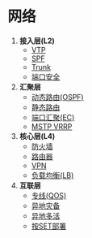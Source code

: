 # 网络

1. **接入层(L2)**
   - [VTP](wiki/java/spring_cloud_config.md)
   - [SPF](wiki/java/spring_cloud_config.md)
   - [Trunk](wiki/java/spring_cloud_config.md)
   - [端口安全](wiki/java/spring_cloud_config.md)
2. **汇聚层**
   - [动态路由(OSPF)](wiki/java/spring_cloud_config.md)
   - [静态路由](wiki/java/spring_cloud_config.md)
   - [端口汇聚(EC)](wiki/java/spring_cloud_config.md)
   - [MSTP VRRP](wiki/java/spring_cloud_config.md)
3. **核心层(L4)**
   - [防火墙](container/kubernetes.md)
   - [路由器](container/kubernetes.md)
   - [VPN](container/kubernetes.md)
   - [负载均衡(LB)](container/kubernetes.md)
4. **互联层**
   - [专线(QOS)](container/kubernetes.md)
   - [异地灾备](container/kubernetes.md)
   - [异地多活](container/kubernetes.md)
   - [按SET部署](container/kubernetes.md)
